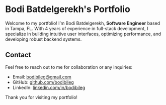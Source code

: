 # Bodi Batdelgerekh's Portfolio

Welcome to my portfolio! I’m Bodi Batdelgerekh, **Software Engineer** based in Tampa, FL. With 4 years of experience in full-stack development, I specialize in building intuitive user interfaces, optimizing performance, and developing robust backend systems. 

## Contact

Feel free to reach out to me for collaboration or any inquiries:

- Email: [bodibileg@gmail.com](mailto:bodibileg@gmail.com)
- GitHub: [github.com/bodibileg](https://github.com/bodibileg)
- LinkedIn: [linkedin.com/in/bodibileg](https://www.linkedin.com/in/bodibileg/)

Thank you for visiting my portfolio!
